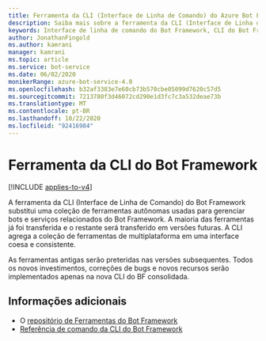 ```yaml
---
title: Ferramenta da CLI (Interface de Linha de Comando) do Azure Bot Framework – Serviço de Bot
description: Saiba mais sobre a ferramenta da CLI (Interface de Linha de Comando) do Bot Framework.
keywords: Interface de linha de comando do Bot Framework, CLI do Bot Framework
author: JonathanFingold
ms.author: kamrani
manager: kamrani
ms.topic: article
ms.service: bot-service
ms.date: 06/02/2020
monikerRange: azure-bot-service-4.0
ms.openlocfilehash: b32af3383e7e60cb73b570cbe05099d7620c57d5
ms.sourcegitcommit: 7213780f3d46072cd290e1d3fc7c3a532deae73b
ms.translationtype: MT
ms.contentlocale: pt-BR
ms.lasthandoff: 10/22/2020
ms.locfileid: "92416984"
---
```

# <a name="bot-framework-cli-tool"></a>Ferramenta da CLI do Bot Framework

[!INCLUDE [applies-to-v4](../includes/applies-to-v4-current.md)]

A ferramenta da CLI (Interface de Linha de Comando) do Bot Framework substitui uma coleção de ferramentas autônomas usadas para gerenciar bots e serviços relacionados do Bot Framework. A maioria das ferramentas já foi transferida e o restante será transferido em versões futuras. A CLI agrega a coleção de ferramentas de multiplataforma em uma interface coesa e consistente.

As ferramentas antigas serão preteridas nas versões subsequentes. Todos os novos investimentos, correções de bugs e novos recursos serão implementados apenas na nova CLI do BF consolidada.

## <a name="additional-information"></a>Informações adicionais

- O [repositório de Ferramentas do Bot Framework](https://github.com/microsoft/botframework-cli#readme)
- [Referência de comando da CLI do Bot Framework](https://github.com/microsoft/botframework-cli/tree/master/packages/cli#readme)
